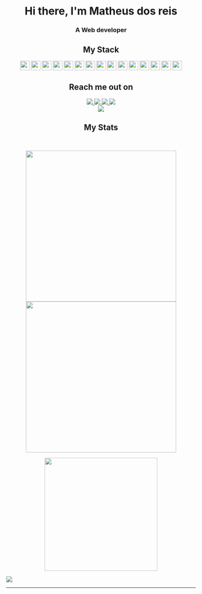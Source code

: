 <div  align="center">
<h1>Hi there, I'm Matheus dos reis</h1>
<h3>A Web developer</h3>
  
</div>

<h2 align="center">My Stack</h2>

<p align="center">
  <!-- Tecnologias -->
  <img src="https://img.shields.io/badge/-Django-0b3d18?style=flat-square&logo=django" height="25"/>
  <img src ="https://img.shields.io/badge/SpringBoot-0b3d18?style=flat-square&logo=Spring&logoColor=white" height="25"/>
  <img src="https://img.shields.io/badge/-Node-0b3d18?style=flat-square&logo=nodedotjs" height="25"/>
  <img src="https://img.shields.io/badge/-React-black?style=flat-square&logo=react" height="25"/>
  <img src="https://img.shields.io/badge/-next.js-black?style=flat&logo=nextdotjs&logoColor=white" height="25"/>
  <img src="https://img.shields.io/badge/-Docker-black?style=flat-square&logo=docker" height="25"/>
  <img src="https://img.shields.io/badge/-PostgreSQL-black?style=flat-square&logo=postgresql" height="25"/>
  <img src="https://img.shields.io/badge/-MongoDB-black?style=flat-square&logo=mongodb" height="25"/>
  <img src="https://img.shields.io/badge/-MySQL-black?style=flat-square&logo=mysql" height="25"/>
  <img src="https://img.shields.io/badge/-Git-black?style=flat-square&logo=git" height="25"/>
  <img src="https://img.shields.io/badge/-GitHub-black?style=flat-square&logo=github" height="25"/>

  <!-- Linguagens de Programação -->
  <img src="https://img.shields.io/badge/-Python-black?style=flat-square&logo=python" height="25"/>
  <img src="https://img.shields.io/badge/Java-black?style=for-the-badge&logo=openjdk&logoColor=white" height="25"/>

  <!-- Tecnologias -->
  <img src="https://img.shields.io/badge/-JavaScript-black?style=flat-square&logo=javascript" height="25"/>
  <img src="https://img.shields.io/badge/-JavaScript-black?style=flat-square&logo=golang" height="25"/>

</p>


<h2 align="center">Reach me out on</h2>

<div align="center" style="display: flex; flex-direction: column; align-items: center;">
    <div>
          <a href="http://matheusdosreis.com/">
            <img src="https://img.shields.io/badge/-matheusdosreis.com-black?style=flat-square&logo=dependabot&logoColor=white&link=http://matheusdosreis.com/"/>
        </a>
        <a href="https://www.linkedin.com/in/matheus-dos-reis-08b74b1a4/">
            <img src="https://img.shields.io/badge/-Linkedin-blue?style=flat-square&logo=Linkedin&logoColor=white&link=https://www.linkedin.com/in/matheus-dos-reis-08b74b1a4/"/>
        </a>
      <a  href="https://wakatime.com/@Reis567">
        <img src="https://img.shields.io/badge/WakaTime-000000?style=flat-square&logo=WakaTime&logoColor=white&link=https://wakatime.com/@Reis567">
      </a>
        <a href="https://codepen.io/reis567">
            <img src="https://img.shields.io/badge/-Codepen-blue?style=flat-square&logo=Codepen&logoColor=white&link=https://codepen.io/reis567"/>
        </a>
    </div>
    <div>
        <a href="mailto:matheusdosreis9@gmail.com">
            <img src="https://img.shields.io/badge/-matheusdosreis9@gmail.com-c14438?style=flat-square&logo=Gmail&logoColor=white&link=mailto:matheusdosreis9@gmail.com"/>
        </a>
    </div>
</div>



  

<h2 align="center">
  My Stats
</h2>
 
<br>

<p align = "center">
  <img width="400px" src = "https://github-readme-stats.vercel.app/api?username=Reis567&show_icons=true&theme=tokyonight">
  <img width="400px"  src="https://github-readme-streak-stats.herokuapp.com/?user=Reis567&theme=tokyonight&hide_border=true" />
</p>

<p align = "center">
 
  <img width="300px" src = "https://github-readme-stats.vercel.app/api/top-langs/?username=Reis567&theme=tokyonight&layout=compact">
</p> 

<div  align="center" style="display:flex">
 <img src="https://badges.pufler.dev/commits/monthly/Reis567" />
</div>

<hr>
